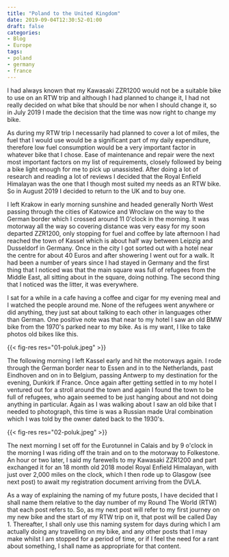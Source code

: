 ```yaml
---
title: "Poland to the United Kingdom"
date: 2019-09-04T12:30:52-01:00
draft: false
categories:
- Blog
- Europe
tags:
- poland
- germany
- france
---
```


I had always known that my Kawasaki ZZR1200 would not be a suitable bike to use on an RTW trip and although I had planned to change it, I had not really decided on what bike that should be nor when I should change it, so in July 2019 I made the decision that the time was now right to change my bike. 

As during my RTW trip I necessarily had planned to cover a lot of miles, the fuel that I would use would be a significant part of my daily expenditure, therefore low fuel consumption would be a very important factor in whatever bike that I chose. Ease of maintenance and repair were the next most important factors on my list of requirements, closely followed by being a bike light enough for me to pick up unassisted. After doing a lot of research and reading a lot of reviews I decided that the Royal Enfield Himalayan was the one that I though most suited my needs as an RTW bike. So in August 2019 I decided to return to the UK and to buy one.

<!--more-->

I left Krakow in early morning sunshine and headed generally North West passing through the cities of Katowice and Wroclaw on the way to the German border which I crossed around 11 0'clock in the morning. It was motorway all the way so covering distance was very easy for my soon departed ZZR1200, only stopping for fuel and coffee by late afternoon I had reached the town of Kassel which is about half way between Leipzig and Dusseldorf in Germany. Once in the city I got sorted out with a hotel near the centre for about 40 Euros and after showering I went out for a walk. It had been a number of years since I had stayed in Germany and the first thing that I noticed was that the main square was full of refugees from the Middle East, all sitting about in the square, doing nothing. The second thing that I noticed was the litter, it was everywhere. 

I sat for a while in a cafe having a coffee and cigar for my evening meal and I watched the people around me. None of the refugees went anywhere or did anything, they just sat about talking to each other in languages other than German. One positive note was that near to my hotel I saw an old BMW bike from the 1970's parked near to my bike. As is my want, I like to take photos old bikes like this.

{{< fig-res res="01-poluk.jpeg" >}}

The following morning I left Kassel early and hit the motorways again. I rode through the German border near to Essen and in to the Netherlands, past Eindhoven and on in to Belgium, passing Antwerp to my destination for the evening, Dunkirk if France. Once again after getting settled in to my hotel I ventured out for a stroll around the town and again I found the town to be full of refugees, who again seemed to be just hanging about and not doing anything in particular. Again as I was walking about I saw an old bike that I needed to photograph, this time is was a Russian made Ural combination which I was told by the owner dated back to the 1930's.

{{< fig-res res="02-poluk.jpeg" >}}

The next morning I set off for the Eurotunnel in Calais and by 9 o'clock in the morning I was riding off the train and on to the motorway to Folkestone. An hour or two later, I said my farewells to my Kawasaki ZZR1200 and part exchanged it for an 18 month old 2018 model Royal Enfield Himalayan, with just over 2,000 miles on the clock, which I then rode up to Glasgow (see next post) to await my registration document arriving from the DVLA. 

As a way of explaining the naming of my future posts, I have decided that I shall name them relative to the day number of my Round The World (RTW) that each post refers to. So, as my next post will refer to my first journey on my new bike and the start of my RTW trip on it, that post will be called Day 1. Thereafter, I shall only use this naming system for days during which I am actually doing any travelling on my bike, and any other posts that I may make whilst I am stopped for a period of time, or if I feel the need for a rant about something, I shall name as appropriate for that content.
